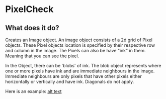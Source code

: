 # PixelCheck
## What does it do?
Creates an Image object. An image object consists of a 2d grid of Pixel objects. These Pixel objects location is specified by their respective row and column in the image. The Pixels can also be have "ink" in them. Meaning that you can see the pixel.

In the Object, there can be 'blobs' of ink. The blob object represents where one or more pixels have ink and are immediate neighbours in the image. Immediate neighbours are only pixels that have other pixels either horizontally or vertically and have ink. Diagonals do not apply.

Here is an example: [alt text](https://github.com/victorsandru/PixelCheck/blob/main/pixelPlacementExample.png?raw=true)
